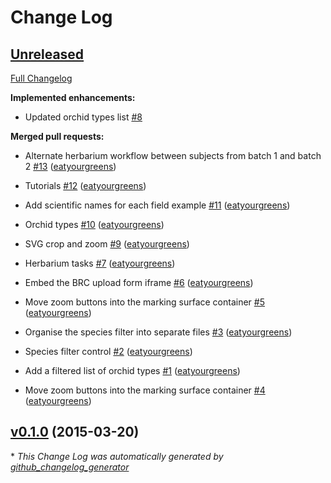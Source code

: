 # Change Log

## [Unreleased](https://github.com/zooniverse/Orchids/tree/HEAD)

[Full Changelog](https://github.com/zooniverse/Orchids/compare/v0.1.0...HEAD)

**Implemented enhancements:**

- Updated orchid types list [\#8](https://github.com/zooniverse/Orchids/issues/8)

**Merged pull requests:**

- Alternate herbarium workflow between subjects from batch 1 and batch 2 [\#13](https://github.com/zooniverse/Orchids/pull/13) ([eatyourgreens](https://github.com/eatyourgreens))

- Tutorials [\#12](https://github.com/zooniverse/Orchids/pull/12) ([eatyourgreens](https://github.com/eatyourgreens))

- Add scientific names for each field example [\#11](https://github.com/zooniverse/Orchids/pull/11) ([eatyourgreens](https://github.com/eatyourgreens))

- Orchid types [\#10](https://github.com/zooniverse/Orchids/pull/10) ([eatyourgreens](https://github.com/eatyourgreens))

- SVG crop and zoom [\#9](https://github.com/zooniverse/Orchids/pull/9) ([eatyourgreens](https://github.com/eatyourgreens))

- Herbarium tasks [\#7](https://github.com/zooniverse/Orchids/pull/7) ([eatyourgreens](https://github.com/eatyourgreens))

- Embed the BRC upload form iframe [\#6](https://github.com/zooniverse/Orchids/pull/6) ([eatyourgreens](https://github.com/eatyourgreens))

- Move zoom buttons into the marking surface container [\#5](https://github.com/zooniverse/Orchids/pull/5) ([eatyourgreens](https://github.com/eatyourgreens))

- Organise the species filter into separate files [\#3](https://github.com/zooniverse/Orchids/pull/3) ([eatyourgreens](https://github.com/eatyourgreens))

- Species filter control [\#2](https://github.com/zooniverse/Orchids/pull/2) ([eatyourgreens](https://github.com/eatyourgreens))

- Add a filtered list of orchid types [\#1](https://github.com/zooniverse/Orchids/pull/1) ([eatyourgreens](https://github.com/eatyourgreens))

- Move zoom buttons into the marking surface container [\#4](https://github.com/zooniverse/Orchids/pull/4) ([eatyourgreens](https://github.com/eatyourgreens))

## [v0.1.0](https://github.com/zooniverse/Orchids/tree/v0.1.0) (2015-03-20)



\* *This Change Log was automatically generated by [github_changelog_generator](https://github.com/skywinder/Github-Changelog-Generator)*